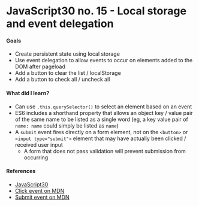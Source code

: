 # JavaScript30 no. 15 - Local storage and event delegation

[]()

#### Goals
* Create persistent state using local storage
* Use event delegation to allow events to occur on elements added to the DOM after pageload
* Add a button to clear the list / localStorage
* Add a button to check all / uncheck all

#### What did I learn?
* Can use `.this.querySelector()` to select an element based on an event
* ES6 includes a shorthand property that allows an object key / value pair of the same name to be listed as a single word (eg, a key value pair of `name: name` could simply be listed as `name`)
* A `submit` event fires directly on a form element, not on the `<button>` or `<input type="submit">` element that may have actually been clicked / received user input
  * A form that does not pass validation will prevent submission from occurring

#### References
* [JavaScript30](https://javascript30.com/)
* [Click event on MDN](https://developer.mozilla.org/en-US/docs/Web/API/Element/click_event)
* [Submit event on MDN](https://developer.mozilla.org/en-US/docs/Web/API/HTMLFormElement/submit_event)